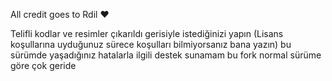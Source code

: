 


All credit goes to Rdil ❤


Telifli kodlar ve resimler çıkarıldı gerisiyle istediğinizi yapın (Lisans koşullarına uyduğunuz sürece koşulları bilmiyorsanız bana yazın)
bu sürümde yaşadığınız hatalarla ilgili destek sunamam bu fork normal sürüme göre çok geride 
